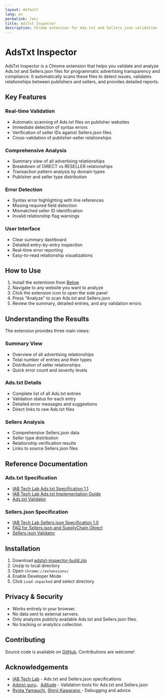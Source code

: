 ```yaml
---
layout: default
lang: en
permalink: /en/
title: AdsTxt Inspector
description: Chrome extension for Ads.txt and Sellers.json validation
---
```


# AdsTxt Inspector

AdsTxt Inspector is a Chrome extension that helps you validate and analyze Ads.txt and Sellers.json files for programmatic advertising transparency and compliance. It automatically scans these files to detect issues, validates relationships between publishers and sellers, and provides detailed reports.

## Key Features

### Real-time Validation

<!--
- Immediate detection of syntax errors and duplicate entries
-->

- Automatic scanning of Ads.txt files on publisher websites
- Immediate detection of syntax errors
- Verification of seller IDs against Sellers.json files
- Cross-validation of publisher-seller relationships

### Comprehensive Analysis

- Summary view of all advertising relationships
- Breakdown of DIRECT vs RESELLER relationships
- Transaction pattern analysis by domain types
- Publisher and seller type distribution

### Error Detection

- Syntax error highlighting with line references
- Missing required field detection
- Mismatched seller ID identification
- Invalid relationship flag warnings

### User Interface

- Clear summary dashboard
- Detailed entry-by-entry inspection
- Real-time error reporting
- Easy-to-read relationship visualizations

## How to Use

<!--
1. Install the extension from [Chrome Web Store](https://chrome.google.com/webstore/detail/bgojlbkldapcmiimeafldjghcnbgcjha) (or [below](#installation))
-->

1. Install the extentionn from [Below](#installation)
2. Navigate to any website you want to analyze
3. Click the extension icon to open the side panel
4. Press "Analyze" to scan Ads.txt and Sellers.json
5. Review the summary, detailed entries, and any validation errors

## Understanding the Results

The extension provides three main views:

### Summary View

- Overview of all advertising relationships
- Total number of entries and their types
- Distribution of seller relationships
- Quick error count and severity levels

### Ads.txt Details

- Complete list of all Ads.txt entries
- Validation status for each entry
- Detailed error messages and suggestions
- Direct links to raw Ads.txt files

### Sellers Analysis

- Comprehensive Sellers.json data
- Seller type distribution
- Relationship verification results
- Links to source Sellers.json files

## Reference Documentation

### Ads.txt Specification

- [IAB Tech Lab Ads.txt Specification 1.1](https://iabtechlab.com/wp-content/uploads/2022/04/Ads.txt-1.1.pdf)
- [IAB Tech Lab Ads.txt Implementation Guide](https://iabtechlab.com/wp-content/uploads/2022/04/Ads.txt-1.1-Implementation-Guide.pdf)
- [Ads.txt Validator](https://adstxt.guru/validator/)

### Sellers.json Specification

- [IAB Tech Lab Sellers.json Specification 1.0](https://iabtechlab.com/wp-content/uploads/2019/07/Sellers.json_Final.pdf)
- [FAQ for Sellers.json and SupplyChain Object](https://iabtechlab.com/wp-content/uploads/2019/07/Sellers.json_Final.pdf)
- [Sellers.json Validator](https://www.aditude.com/tools/sellers-json-validator)

## Installation

1. Download [adstxt-inspector-build.zip](https://github.com/miyaichi/adstxt-Inspector/releases/tag/latest-build)
2. Unzip to local directory
3. Open `chrome://extensions/`
4. Enable Developer Mode
5. Click `Load unpacked` and select directory

## Privacy & Security

- Works entirely in your browser.
- No data sent to external servers.
- Only analyzes publicly available Ads.txt and Sellers.json files.
- No tracking or analytics collection.

## Contributing

Source code is available on [GitHub](https://github.com/miyaichi/adstxt-Inspector). Contributions are welcome!

## Acknowledgements

* [IAB Tech Lab](https://iabtechlab.com/) - Ads.txt and Sellers.json specifications
* [Adstxt.guru](https://adstxt.guru/)、[Aditude](https://www.aditude.com/) - Validation tools for Ads.txt and Sellers.json
* [Ryota Yamauchi](https://www.facebook.com/ryotayamauchiwj), [Shinji Kawarano ](https://www.facebook.com/kawarano) - Debugging and advice

